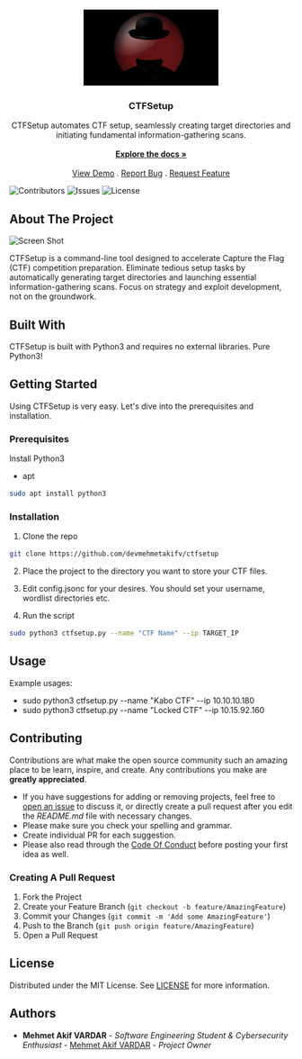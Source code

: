 <br/>
<p align="center">
  <a href="https://github.com/devmehmetakifv/CTFSetup">
    <img src="ctfsetup.png" alt="Logo" width="240" height="135">
  </a>

  <h3 align="center">CTFSetup</h3>

  <p align="center">
    CTFSetup automates CTF setup, seamlessly creating target directories and initiating fundamental information-gathering scans.
    <br/>
    <br/>
    <a href="https://github.com/devmehmetakifv/CTFSetup"><strong>Explore the docs »</strong></a>
    <br/>
    <br/>
    <a href="https://github.com/devmehmetakifv/CTFSetup">View Demo</a>
    .
    <a href="https://github.com/devmehmetakifv/CTFSetup/issues">Report Bug</a>
    .
    <a href="https://github.com/devmehmetakifv/CTFSetup/issues">Request Feature</a>
  </p>
</p>

![Contributors](https://img.shields.io/github/contributors/devmehmetakifv/CTFSetup?color=dark-green) ![Issues](https://img.shields.io/github/issues/devmehmetakifv/CTFSetup) ![License](https://img.shields.io/github/license/devmehmetakifv/CTFSetup)

## About The Project

![Screen Shot](https://imgur.com/a/ZkjJlLJ)

CTFSetup is a command-line tool designed to accelerate Capture the Flag (CTF) competition preparation. Eliminate tedious setup tasks by automatically generating target directories and launching essential information-gathering scans. Focus on strategy and exploit development, not on the groundwork.

## Built With

CTFSetup is built with Python3 and requires no external libraries. Pure Python3!

## Getting Started

Using CTFSetup is very easy. Let's dive into the prerequisites and installation.

### Prerequisites

Install Python3

* apt

```sh
sudo apt install python3
```

### Installation

1. Clone the repo

```sh
git clone https://github.com/devmehmetakifv/ctfsetup
```

2. Place the project to the directory you want to store your CTF files.

3. Edit config.jsonc for your desires. You should set your username, wordlist directories etc.

4. Run the script
```sh
sudo python3 ctfsetup.py --name "CTF Name" --ip TARGET_IP
```

## Usage

Example usages:
* sudo python3 ctfsetup.py --name "Kabo CTF" --ip 10.10.10.180
* sudo python3 ctfsetup.py --name "Locked CTF" --ip 10.15.92.160

## Contributing

Contributions are what make the open source community such an amazing place to be learn, inspire, and create. Any contributions you make are **greatly appreciated**.
* If you have suggestions for adding or removing projects, feel free to [open an issue](https://github.com/devmehmetakifv/CTFSetup/issues/new) to discuss it, or directly create a pull request after you edit the *README.md* file with necessary changes.
* Please make sure you check your spelling and grammar.
* Create individual PR for each suggestion.
* Please also read through the [Code Of Conduct](https://github.com/devmehmetakifv/CTFSetup/blob/main/CODE_OF_CONDUCT.md) before posting your first idea as well.

### Creating A Pull Request

1. Fork the Project
2. Create your Feature Branch (`git checkout -b feature/AmazingFeature`)
3. Commit your Changes (`git commit -m 'Add some AmazingFeature'`)
4. Push to the Branch (`git push origin feature/AmazingFeature`)
5. Open a Pull Request

## License

Distributed under the MIT License. See [LICENSE](https://github.com/devmehmetakifv/CTFSetup/blob/main/LICENSE.md) for more information.

## Authors

* **Mehmet Akif VARDAR** - *Software Engineering Student & Cybersecurity Enthusiast* - [Mehmet Akif VARDAR](https://github.com/devmehmetakifv/) - *Project Owner*
